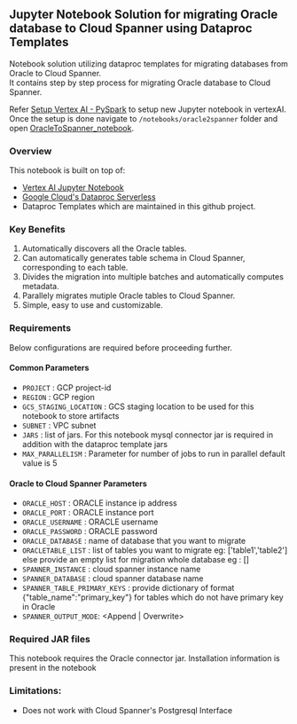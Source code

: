 ## Jupyter Notebook Solution for migrating Oracle database to Cloud Spanner using Dataproc Templates

Notebook solution utilizing dataproc templates for migrating databases from Oracle to Cloud Spanner.  
It contains step by step process for migrating Oracle database to Cloud Spanner.  

Refer [Setup Vertex AI - PySpark](../generic_notebook/README.md) to setup new Jupyter notebook in vertexAI.
Once the setup is done navigate to `/notebooks/oracle2spanner` folder and open
[OracleToSpanner_notebook](./OracleToSpanner_notebook.ipynb).

### Overview

This notebook is built on top of:
* [Vertex AI Jupyter Notebook](https://cloud.google.com/vertex-ai/docs/tutorials/jupyter-notebooks)
* [Google Cloud's Dataproc Serverless](https://cloud.google.com/dataproc-serverless/)
* Dataproc Templates which are maintained in this github project.

### Key Benefits
1) Automatically discovers all the Oracle tables.
2) Can automatically generates table schema in Cloud Spanner, corresponding to each table.
3) Divides the migration into multiple batches and automatically computes metadata.
4) Parallely migrates mutiple Oracle tables to Cloud Spanner.
5) Simple, easy to use and customizable.

### Requirements

Below configurations are required before proceeding further.
#### Common Parameters

* `PROJECT` : GCP project-id
* `REGION` : GCP region
* `GCS_STAGING_LOCATION` : GCS staging location to be used for this notebook to store artifacts
* `SUBNET` : VPC subnet
* `JARS` : list of jars. For this notebook mysql connector jar is required in addition with the dataproc template jars
* `MAX_PARALLELISM` : Parameter for number of jobs to run in parallel default value is 5

#### Oracle to Cloud Spanner Parameters
* `ORACLE_HOST` : ORACLE instance ip address
* `ORACLE_PORT` : ORACLE instance port
* `ORACLE_USERNAME` : ORACLE username
* `ORACLE_PASSWORD` : ORACLE password
* `ORACLE_DATABASE` : name of database that you want to migrate
* `ORACLETABLE_LIST` : list of tables you want to migrate eg: ['table1','table2'] else provide an empty list for migration whole database eg : []
* `SPANNER_INSTANCE` : cloud spanner instance name
* `SPANNER_DATABASE` : cloud spanner database name
* `SPANNER_TABLE_PRIMARY_KEYS` : provide dictionary of format {"table_name":"primary_key"} for tables which do not have primary key in Oracle
* `SPANNER_OUTPUT_MODE`: <Append | Overwrite>

### Required JAR files

This notebook requires the Oracle connector jar. Installation information is present in the notebook


### Limitations:

* Does not work with Cloud Spanner's Postgresql Interface

